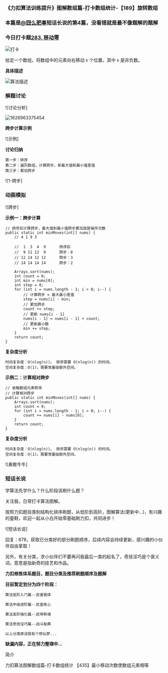 ### 《力扣算法训练提升》图解数组篇-打卡数组统计-【189】旋转数组

### 本篇是[@囧么肥事](https://leetcode-cn.com/u/jiongmefeishi/)短话长说的第4篇，没看错就是最不像题解的题解

### 今日打卡题[283. 移动零](https://leetcode-cn.com/problems/move-zeroes/)

![打卡](C:\Users\tao\Desktop\daily-notes\《力扣算法训练提升》\《力扣算法训练提升》数组篇\4-二维数组\2-《力扣算法训练提升》数组篇-打卡数组操作-【189】旋转数组\打卡.gif)



给定一个数组，将数组中的元素向右移动 `k` 个位置，其中 `k` 是非负数。

**具体描述**

![算法描述](C:\Users\tao\Desktop\daily-notes\《力扣算法训练提升》\《力扣算法训练提升》数组篇\4-二维数组\2-《力扣算法训练提升》数组篇-打卡数组操作-【189】旋转数组\算法描述.png)

### 解题讨论

![讨论分析]

![1626963375454](C:\Users\tao\Desktop\1626963375454.gif)

**跨步计算示例**

![示例]



**讨论归纳**


```
第一步：排序
第二步：遍历数组，计算跨步，即最大值和最小值差值
第三步：累加跨步
```

![1-跨步]

### 动画模拟

![跨步]

**示例一：跨步计算**

```
// 排序后计算跨步，最大值到最小值跨步累加就是操作次数
public static int minMoves(int[] nums) {
    // 4 1 9 3

    //  1  3  4  9      排序后
    //  9 11 12  9      跨步：8
    // 12 14 12 12      跨步：3
    // 14 14 14 14      跨步：2

    Arrays.sort(nums);
    int count = 0;
    int min = nums[0];
    int step = 0;
    for (int i = nums.length - 1; i > 0; i--) {
        // 计算跨步 = 最大最小差值
        step = nums[i] - min;
        // 累加跨步
        count += step;
        // 更新 nums[i - 1]
        nums[i - 1] = nums[i - 1] + count;
        // 更新最小数
        min += step;
    }
    return count;
}
```

**复杂度分析**

```
时间复杂度：O(nlog(n))。 排序需要 O(nlog(n)) 的时间。
空间复杂度：O(1)。需要常量级额外空间。
```

**示例二：计算相对跨步**

```
// 省略数组元素修改
// 计算相对跨步
public static int minMoves(int[] nums) {
    Arrays.sort(nums);
    int count = 0;
    for (int i = nums.length - 1; i > 0; i--) {
        count += nums[i] - nums[0];
    }
    return count;
}
```

**复杂度分析**

```
时间复杂度：O(nlog(n))。 排序需要 O(nlog(n)) 的时间。
空间复杂度：O(1)。需要常量级额外空间。
```

![勇敢牛牛]

### 短话长说

学算法先学什么？什么阶段该刷什么题？

关注我，日常打卡算法图解。

按照力扣题目类别结构化排序刷题，从低阶到高阶，图解算法(更新中...)，有兴趣的童鞋，欢迎一起从小白开始零基础刷力扣，共同进步！

![短话长说]

回复：678，获取已分类好的部分刷题顺序，后续内容会持续更新，感兴趣的小伙伴自由拿取！

另外，有关分类，求小伙伴们不要再问我最后一类的起名了，奇技淫巧是个褒义词，意思是指新奇的技艺和作品。



**力扣修炼体系题目，题目分类及推荐刷题顺序及题解**

**目前暂定划分为四个阶段：**

```
算法低阶入门篇--武者锻体

算法中级进阶篇--武皇炼心

算法高阶强化篇--武帝粹魂

算法奇技淫巧篇--战斗秘典

以上分类原谅我有个修仙梦...
```

**缺漏内容，正在努力整理中...**









简介

力扣算法图解数组篇-打卡数组统计
【435】最小移动次数使数组元素相等
